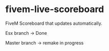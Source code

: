 # fivem-live-scoreboard
FiveM Scoreboard that updates automatically.

Esx branch -> Done

Master branch -> remake in progress
